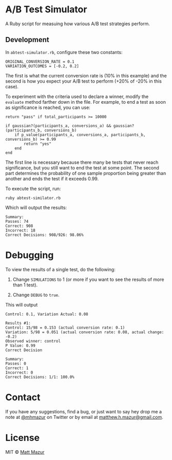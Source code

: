 # A/B Test Simulator

A Ruby script for measuing how various A/B test strategies perform.

## Development

In `abtest-simulator.rb`, configure these two constants:

```
ORIGINAL_CONVERSION_RATE = 0.1
VARIATION_OUTCOMES = [-0.2, 0.2]
```

The first is what the current conversion rate is (10% in this example) and the second is how you expect your A/B test to perform (+20% of -20% in this case).

To experiment with the criteria used to declare a winner, modify the `evaluate` method farther down in the file. For example, to end a test as soon as significance is reached, you can use:

```
return "pass" if total_participants >= 10000

if gaussian?(participants_a, conversions_a) && gaussian?(participants_b, conversions_b)
	if p_value(participants_a, conversions_a, participants_b, conversions_b) >= 0.99
		return "yes"
	end
end
```

The first line is necessary because there many be tests that never reach significance, but you still want to end the test at some point. The second part determines the probability of one sample proportion being greater than another and ends the test if it exceeds 0.99.

To execute the script, run:

`ruby abtest-similator.rb`

Which will output the results:

```
Summary:
Passes: 74
Correct: 908
Incorrect: 18
Correct Decisions: 908/926: 98.06%
```

# Debugging

To view the results of a single test, do the following:

1. Change `SIMULATIONS` to 1 (or more if you want to see the results of more than 1 test).

2. Change `DEBUG` to `true`.

This will output

```
Control: 0.1, Variation Actual: 0.08

Results #1:
Control: 15/98 = 0.153 (actual conversion rate: 0.1)
Variation: 5/98 = 0.051 (actual conversion rate: 0.08, actual change: -0.2)
Observed winner: control
P Value: 0.99
Correct Decision

Summary:
Passes: 0
Correct: 1
Incorrect: 0
Correct Decisions: 1/1: 100.0%
```

# Contact

If you have any suggestions, find a bug, or just want to say hey drop me a note at [@mhmazur](https://twitter.com/mhmazur) on Twitter or by email at matthew.h.mazur@gmail.com.

# License

MIT © [Matt Mazur](http://mattmazur.com)
